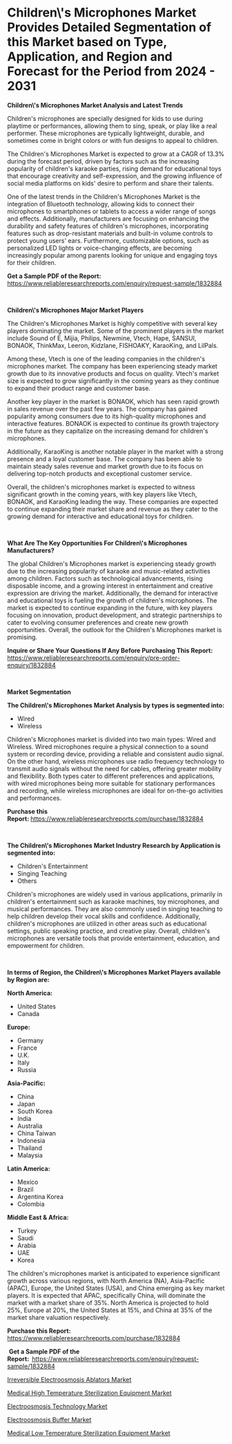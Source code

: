 <p><h1>Children\'s Microphones Market Provides Detailed Segmentation of this Market based on Type, Application, and Region and Forecast for the Period from 2024 - 2031</h1></p><p><strong>Children\'s Microphones Market Analysis and Latest Trends</strong></p>
<p><p>Children's microphones are specially designed for kids to use during playtime or performances, allowing them to sing, speak, or play like a real performer. These microphones are typically lightweight, durable, and sometimes come in bright colors or with fun designs to appeal to children.</p><p>The Children's Microphones Market is expected to grow at a CAGR of 13.3% during the forecast period, driven by factors such as the increasing popularity of children's karaoke parties, rising demand for educational toys that encourage creativity and self-expression, and the growing influence of social media platforms on kids' desire to perform and share their talents.</p><p>One of the latest trends in the Children's Microphones Market is the integration of Bluetooth technology, allowing kids to connect their microphones to smartphones or tablets to access a wider range of songs and effects. Additionally, manufacturers are focusing on enhancing the durability and safety features of children's microphones, incorporating features such as drop-resistant materials and built-in volume controls to protect young users' ears. Furthermore, customizable options, such as personalized LED lights or voice-changing effects, are becoming increasingly popular among parents looking for unique and engaging toys for their children.</p></p>
<p><strong>Get a Sample PDF of the Report:&nbsp;</strong> <a href="https://www.reliableresearchreports.com/enquiry/request-sample/1832884">https://www.reliableresearchreports.com/enquiry/request-sample/1832884</a></p>
<p>&nbsp;</p>
<p><strong>Children\'s Microphones Major Market Players</strong></p>
<p><p>The Children's Microphones Market is highly competitive with several key players dominating the market. Some of the prominent players in the market include Sound of E, Mijia, Philips, Newmine, Vtech, Hape, SANSUI, BONAOK, ThinkMax, Leeron, Kidzlane, FISHOAKY, KaraoKing, and LilPals.</p><p>Among these, Vtech is one of the leading companies in the children's microphones market. The company has been experiencing steady market growth due to its innovative products and focus on quality. Vtech's market size is expected to grow significantly in the coming years as they continue to expand their product range and customer base.</p><p>Another key player in the market is BONAOK, which has seen rapid growth in sales revenue over the past few years. The company has gained popularity among consumers due to its high-quality microphones and interactive features. BONAOK is expected to continue its growth trajectory in the future as they capitalize on the increasing demand for children's microphones.</p><p>Additionally, KaraoKing is another notable player in the market with a strong presence and a loyal customer base. The company has been able to maintain steady sales revenue and market growth due to its focus on delivering top-notch products and exceptional customer service.</p><p>Overall, the children's microphones market is expected to witness significant growth in the coming years, with key players like Vtech, BONAOK, and KaraoKing leading the way. These companies are expected to continue expanding their market share and revenue as they cater to the growing demand for interactive and educational toys for children.</p></p>
<p>&nbsp;</p>
<p><strong>What Are The Key Opportunities For Children\'s Microphones Manufacturers?</strong></p>
<p><p>The global Children's Microphones market is experiencing steady growth due to the increasing popularity of karaoke and music-related activities among children. Factors such as technological advancements, rising disposable income, and a growing interest in entertainment and creative expression are driving the market. Additionally, the demand for interactive and educational toys is fueling the growth of children's microphones. The market is expected to continue expanding in the future, with key players focusing on innovation, product development, and strategic partnerships to cater to evolving consumer preferences and create new growth opportunities. Overall, the outlook for the Children's Microphones market is promising.</p></p>
<p><strong>Inquire or Share Your Questions If Any Before Purchasing This Report:</strong> <a href="https://www.reliableresearchreports.com/enquiry/pre-order-enquiry/1832884">https://www.reliableresearchreports.com/enquiry/pre-order-enquiry/1832884</a></p>
<p>&nbsp;</p>
<p><strong>Market Segmentation</strong></p>
<p><strong>The Children\'s Microphones Market Analysis by types is segmented into:</strong></p>
<p><ul><li>Wired</li><li>Wireless</li></ul></p>
<p><p>Children's Microphones market is divided into two main types: Wired and Wireless. Wired microphones require a physical connection to a sound system or recording device, providing a reliable and consistent audio signal. On the other hand, wireless microphones use radio frequency technology to transmit audio signals without the need for cables, offering greater mobility and flexibility. Both types cater to different preferences and applications, with wired microphones being more suitable for stationary performances and recording, while wireless microphones are ideal for on-the-go activities and performances.</p></p>
<p><strong>Purchase this Report:&nbsp;</strong><a href="https://www.reliableresearchreports.com/purchase/1832884">https://www.reliableresearchreports.com/purchase/1832884</a></p>
<p>&nbsp;</p>
<p><strong>The Children\'s Microphones Market Industry Research by Application is segmented into:</strong></p>
<p><ul><li>Children's Entertainment</li><li>Singing Teaching</li><li>Others</li></ul></p>
<p><p>Children's microphones are widely used in various applications, primarily in children's entertainment such as karaoke machines, toy microphones, and musical performances. They are also commonly used in singing teaching to help children develop their vocal skills and confidence. Additionally, children's microphones are utilized in other areas such as educational settings, public speaking practice, and creative play. Overall, children's microphones are versatile tools that provide entertainment, education, and empowerment for children.</p></p>
<p>&nbsp;</p>
<p><strong>In terms of Region, the Children\'s Microphones Market Players available by Region are:</strong></p>
<p>
    <p> <strong> North America: </strong>
        <ul>
            <li>United States</li>
            <li>Canada</li>
        </ul>
        </p> 
    <p> <strong> Europe: </strong>
        <ul>
            <li>Germany</li>
            <li>France</li>
            <li>U.K.</li>
            <li>Italy</li>
            <li>Russia</li>
        </ul>
        </p> 
    <p> <strong> Asia-Pacific: </strong>
        <ul>
            <li>China</li>
            <li>Japan</li>
            <li>South Korea</li>
            <li>India</li>
            <li>Australia</li>
            <li>China Taiwan</li>
            <li>Indonesia</li>
            <li>Thailand</li>
            <li>Malaysia</li>
        </ul>
        </p> 
    <p> <strong> Latin America: </strong>
        <ul>
            <li>Mexico</li>
            <li>Brazil</li>
            <li>Argentina Korea</li>
            <li>Colombia</li>
        </ul>
        </p> 
    <p> <strong> Middle East & Africa: </strong>
        <ul>
            <li>Turkey</li>
            <li>Saudi</li>
            <li>Arabia</li>
            <li>UAE</li>
            <li>Korea</li>
        </ul>
    </p>
    </p>
<p><p>The children's microphones market is anticipated to experience significant growth across various regions, with North America (NA), Asia-Pacific (APAC), Europe, the United States (USA), and China emerging as key market players. It is expected that APAC, specifically China, will dominate the market with a market share of 35%. North America is projected to hold 25%, Europe at 20%, the United States at 15%, and China at 35% of the market share valuation respectively.</p></p>
<p><strong>Purchase this Report: </strong><a href="https://www.reliableresearchreports.com/purchase/1832884">https://www.reliableresearchreports.com/purchase/1832884</a></p>
<p>&nbsp;<strong>Get a Sample PDF of the Report:&nbsp;&nbsp;</strong><a href="https://www.reliableresearchreports.com/enquiry/request-sample/1832884">https://www.reliableresearchreports.com/enquiry/request-sample/1832884</a></p>
<p><strong></strong></p>
<p><p><a href="https://github.com/nathandecarvalho/Market-Research-Report-List-2/blob/main/irreversible-electroosmosis-ablators-market.md">Irreversible Electroosmosis Ablators Market</a></p><p><a href="https://issuu.com/reportprime-2/docs/medical-high-temperature-sterilization-equipment-m">Medical High Temperature Sterilization Equipment Market</a></p><p><a href="https://github.com/julyju69/Market-Research-Report-List-2/blob/main/electroosmosis-technology-market.md">Electroosmosis Technology Market</a></p><p><a href="https://github.com/gdfhhhj/Market-Research-Report-List-3/blob/main/electroosmosis-buffer-market.md">Electroosmosis Buffer Market</a></p><p><a href="https://issuu.com/reportprime-2/docs/medical-low-temperature-sterilization-equipment-ma">Medical Low Temperature Sterilization Equipment Market</a></p></p>